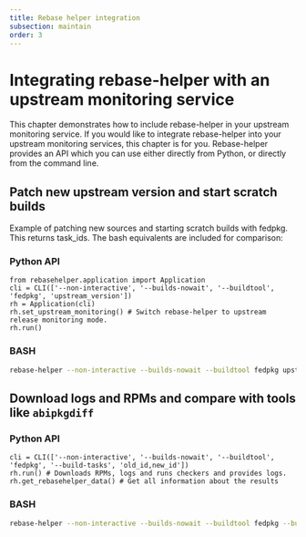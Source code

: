 ```yaml
---
title: Rebase helper integration
subsection: maintain
order: 3
---
```


# Integrating rebase-helper with an upstream monitoring service

This chapter demonstrates how to include rebase-helper in your upstream monitoring service. 
If you would like to integrate rebase-helper into your upstream monitoring services, this chapter is for you.
Rebase-helper provides an API which you can use either directly from Python, or directly from the command line.

## Patch new upstream version and start scratch builds
Example of patching new sources and starting scratch builds with fedpkg.
This returns task_ids. The bash equivalents are included for comparison:
 
### Python API

```python3
from rebasehelper.application import Application
cli = CLI(['--non-interactive', '--builds-nowait', '--buildtool', 'fedpkg', 'upstream_version'])
rh = Application(cli)
rh.set_upstream_monitoring() # Switch rebase-helper to upstream release monitoring mode.
rh.run()
```

### BASH

```sh
rebase-helper --non-interactive --builds-nowait --buildtool fedpkg upstream_version
```

## Download logs and RPMs and compare with tools like ``abipkgdiff``

### Python API

```python3
cli = CLI(['--non-interactive', '--builds-nowait', '--buildtool', 'fedpkg', '--build-tasks', 'old_id,new_id'])
rh.run() # Downloads RPMs, logs and runs checkers and provides logs.
rh.get_rebasehelper_data() # Get all information about the results
```

### BASH

```sh
rebase-helper --non-interactive --builds-nowait --buildtool fedpkg --build-tasks old_id,new_id
```

